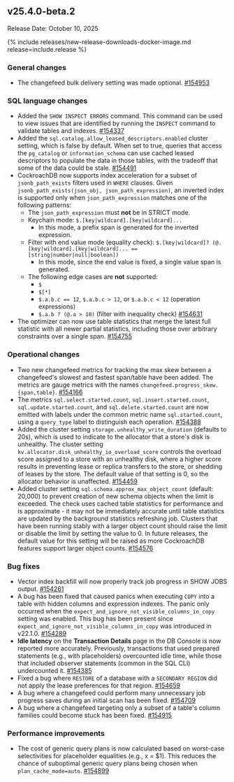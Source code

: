 ## v25.4.0-beta.2

Release Date: October 10, 2025

{% include releases/new-release-downloads-docker-image.md release=include.release %}

<h3 id="v25-4-0-beta-2-general-changes">General changes</h3>

- The changefeed bulk
  delivery setting was made optional. [#154953][#154953]

<h3 id="v25-4-0-beta-2-sql-language-changes">SQL language changes</h3>

- Added the `SHOW INSPECT ERRORS` command. This command can be used to view issues that are identified by running the `INSPECT` command to validate tables and indexes. [#154337][#154337]
- Added the `sql.catalog.allow_leased_descriptors.enabled` cluster setting, which is false by default. When set to true, queries that access the `pg_catalog` or `information_schema` can use cached leased descriptors to populate the data in those tables, with the tradeoff that some of the data could be stale. [#154491][#154491]
- CockroachDB now supports index acceleration for a subset of `jsonb_path_exists` filters used in `WHERE` clauses. Given `jsonb_path_exists(json_obj, json_path_expression)`, an inverted index is supported only when `json_path_expression` matches one of the following patterns:
  - The `json_path_expression` must **not** be in STRICT mode.
  - Keychain mode: `$.[key|wildcard].[key|wildcard]...`
    - In this mode, a prefix span is generated for the inverted expression.
  - Filter with end value mode (equality check): `$.[key|wildcard]? (@.[key|wildcard].[key|wildcard]... == [string|number|null|boolean])`
    - In this mode, since the end value is fixed, a single value span is generated.
  - The following edge cases are **not** supported:
      - `$`
      - `$[*]`
      - `$.a.b.c == 12`, `$.a.b.c > 12`, or `$.a.b.c < 12` (operation expressions)
      - `$.a.b ? (@.a > 10)` (filter with inequality check)
  [#154631][#154631]
- The optimizer can now use table statistics that merge the latest full statistic with all newer partial statistics, including those over arbitrary constraints over a single span. [#154755][#154755]

<h3 id="v25-4-0-beta-2-operational-changes">Operational changes</h3>

- Two new changefeed metrics for tracking the max skew between a changefeed's slowest and fastest span/table have been added. The metrics are gauge metrics with the names `changefeed.progress_skew.{span,table}`. [#154166][#154166]
- The metrics `sql.select.started.count`, `sql.insert.started.count`, `sql.update.started.count`, and `sql.delete.started.count` are now emitted with labels under the common metric name `sql.started.count`, using a `query_type` label to distinguish each operation. [#154388][#154388]
- Added the cluster setting `storage.unhealthy_write_duration` (defaults to 20s), which is used to indicate to the allocator that a store's disk is unhealthy. The cluster setting `kv.allocator.disk_unhealthy_io_overload_score` controls the overload score assigned to a store with an unhealthy disk, where a higher score results in preventing lease or replica transfers to the store, or shedding of leases by the store. The default value of that setting is 0, so the allocator behavior is unaffected. [#154459][#154459]
- Added cluster setting `sql.schema.approx_max_object_count` (default: 20,000) to prevent creation of new schema objects when the limit is exceeded. The check uses cached table statistics for performance and is approximate - it may not be immediately accurate until table statistics are updated by the background statistics refreshing job. Clusters that have been running stably with a larger object count should raise the limit or disable the limit by setting the value to 0. In future releases, the default value for this setting will be raised as more CockroachDB features support larger object counts. [#154576][#154576]

<h3 id="v25-4-0-beta-2-bug-fixes">Bug fixes</h3>

- Vector index backfill will now properly track job progress in SHOW JOBS output. [#154261][#154261]
- A bug has been fixed that caused panics when executing `COPY` into a table with hidden columns and expression indexes. The panic only occurred when the `expect_and_ignore_not_visible_columns_in_copy` setting was enabled. This bug has been present since `expect_and_ignore_not_visible_columns_in_copy` was introduced in v22.1.0. [#154289][#154289]
- **Idle latency** on the **Transaction Details** page in the DB Console is now reported more accurately. Previously, transactions that used prepared statements (e.g., with placeholders) overcounted idle time, while those that included observer statements (common in the SQL CLI) undercounted it. [#154385][#154385]
- Fixed a bug where `RESTORE` of a database with a `SECONDARY REGION` did not apply the lease preferences for that region. [#154659][#154659]
- A bug where a changefeed could perform many unnecessary job progress saves during an initial scan has been fixed. [#154709][#154709]
- A bug where a changefeed targeting only a subset of a table's column families could become stuck has been fixed. [#154915][#154915]

<h3 id="v25-4-0-beta-2-performance-improvements">Performance improvements</h3>

- The cost of generic query plans is now calculated based on worst-case selectivities for placeholder equalities (e.g., x = $1). This reduces the chance of suboptimal generic query plans being chosen when `plan_cache_mode=auto`. [#154899][#154899]

[#154337]: https://github.com/cockroachdb/cockroach/pull/154337
[#154491]: https://github.com/cockroachdb/cockroach/pull/154491
[#154388]: https://github.com/cockroachdb/cockroach/pull/154388
[#154459]: https://github.com/cockroachdb/cockroach/pull/154459
[#154385]: https://github.com/cockroachdb/cockroach/pull/154385
[#154755]: https://github.com/cockroachdb/cockroach/pull/154755
[#154576]: https://github.com/cockroachdb/cockroach/pull/154576
[#154915]: https://github.com/cockroachdb/cockroach/pull/154915
[#154631]: https://github.com/cockroachdb/cockroach/pull/154631
[#154261]: https://github.com/cockroachdb/cockroach/pull/154261
[#154659]: https://github.com/cockroachdb/cockroach/pull/154659
[#154953]: https://github.com/cockroachdb/cockroach/pull/154953
[#154166]: https://github.com/cockroachdb/cockroach/pull/154166
[#154289]: https://github.com/cockroachdb/cockroach/pull/154289
[#154709]: https://github.com/cockroachdb/cockroach/pull/154709
[#154899]: https://github.com/cockroachdb/cockroach/pull/154899
